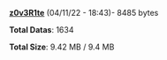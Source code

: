 [**z0v3R1te**](/data/z0v3R1te.txt) (04/11/22 - 18:43)- 8485 bytes

**Total Datas**: 1634

**Total Size**: 9.42 MB / 9.4 MB